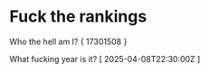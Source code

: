 # Fuck the rankings

Who the hell am I?
{ 17301508 }

What fucking year is it?
[ 2025-04-08T22:30:00Z ]
